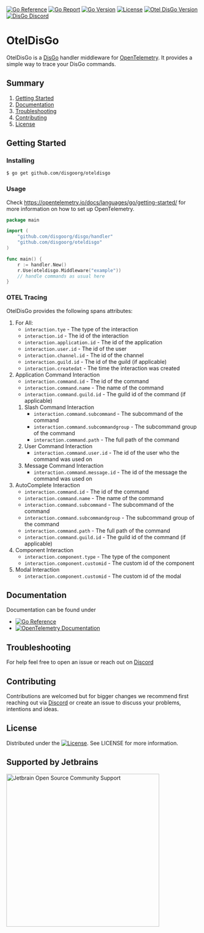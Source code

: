 [![Go Reference](https://pkg.go.dev/badge/github.com/disgoorg/oteldisgo.svg)](https://pkg.go.dev/github.com/disgoorg/oteldisgo)
[![Go Report](https://goreportcard.com/badge/github.com/disgoorg/oteldisgo)](https://goreportcard.com/report/github.com/disgoorg/oteldisgo)
[![Go Version](https://img.shields.io/github/go-mod/go-version/disgoorg/oteldisgo)](https://golang.org/doc/devel/release.html)
[![License](https://img.shields.io/badge/License-Apache%202.0-blue.svg)](https://github.com/disgoorg/oteldisgo/blob/master/LICENSE)
[![Otel DisGo Version](https://img.shields.io/github/v/tag/disgoorg/oteldisgo?label=release)](https://github.com/disgoorg/oteldisgo/releases/latest)
[![DisGo Discord](https://discord.com/api/guilds/817327181659111454/widget.png)](https://discord.gg/TewhTfDpvW)

# OtelDisGo

OtelDisGo is a [DisGo](https://github.com/disgoorg/disgo) handler middleware for [OpenTelemetry](https://opentelemetry.io/). It provides a simple way to trace your DisGo commands.

## Summary

1. [Getting Started](#getting-started)
2. [Documentation](#documentation)
3. [Troubleshooting](#troubleshooting)
4. [Contributing](#contributing)
5. [License](#license)

## Getting Started

### Installing

```sh
$ go get github.com/disgoorg/oteldisgo
```

### Usage

Check https://opentelemetry.io/docs/languages/go/getting-started/ for more information on how to set up OpenTelemetry.

```go
package main

import (
	"github.com/disgoorg/disgo/handler"
	"github.com/disgoorg/oteldisgo"
)

func main() {
	r := handler.New()
	r.Use(oteldisgo.Middleware("example"))
	// handle commands as usual here
}

```

### OTEL Tracing

OtelDisGo provides the following spans attributes:

1. For All:
   - `interaction.tye` - The type of the interaction
   - `interaction.id` - The id of the interaction
   - `interaction.application.id` - The id of the application
   - `interaction.user.id` - The id of the user
   - `interaction.channel.id` - The id of the channel
   - `interaction.guild.id` - The id of the guild (if applicable)
   - `interaction.createdat` - The time the interaction was created
2. Application Command Interaction
    - `interaction.command.id` - The id of the command
    - `interaction.command.name` - The name of the command
    - `interaction.command.guild.id` - The guild id of the command (if applicable)
   1. Slash Command Interaction
      - `interaction.command.subcommand` - The subcommand of the command
      - `interaction.command.subcommandgroup` - The subcommand group of the command
      - `interaction.command.path` - The full path of the command
   2. User Command Interaction
      - `interaction.command.user.id` - The id of the user who the command was used on
   3. Message Command Interaction
      - `interaction.command.message.id` - The id of the message the command was used on
3. AutoComplete Interaction
    - `interaction.command.id` - The id of the command
    - `interaction.command.name` - The name of the command
    - `interaction.command.subcommand` - The subcommand of the command
    - `interaction.command.subcommandgroup` - The subcommand group of the command
    - `interaction.command.path` - The full path of the command
    - `interaction.command.guild.id` - The guild id of the command (if applicable)
4. Component Interaction
    - `interaction.component.type` - The type of the component
    - `interaction.component.customid` - The custom id of the component
5. Modal Interaction
    - `interaction.component.customid` - The custom id of the modal

## Documentation

Documentation can be found under

* [![Go Reference](https://pkg.go.dev/badge/github.com/disgoorg/oteldisgo.svg)](https://pkg.go.dev/github.com/disgoorg/oteldisgo)
* [![OpenTelemetry Documentation](https://img.shields.io/badge/OpenTelemetry%20Documentation-blue.svg)](https://opentelemetry.io/docs/languages/go/)

## Troubleshooting

For help feel free to open an issue or reach out on [Discord](https://discord.gg/TewhTfDpvW)

## Contributing

Contributions are welcomed but for bigger changes we recommend first reaching out via [Discord](https://discord.gg/TewhTfDpvW) or create an issue to discuss your problems, intentions and ideas.

## License

Distributed under the [![License](https://img.shields.io/badge/License-Apache%202.0-blue.svg)](LICENSE). See LICENSE for more information.

## Supported by Jetbrains

<a href="https://www.jetbrains.com/community/opensource" target="_blank" title="Jetbrain Open Source Community Support"><img src="https://resources.jetbrains.com/storage/products/company/brand/logos/jb_beam.png" alt="Jetbrain Open Source Community Support" width="400px">
